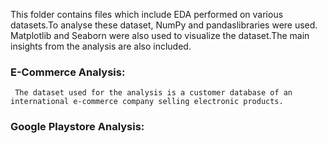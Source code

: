 This folder contains files which include EDA performed on various datasets.To analyse these dataset, NumPy and pandaslibraries were used. Matplotlib and Seaborn were also used to visualize the dataset.The main insights from the analysis are also included.
### E-Commerce Analysis:
     The dataset used for the analysis is a customer database of an international e-commerce company selling electronic products.
### Google Playstore Analysis:


